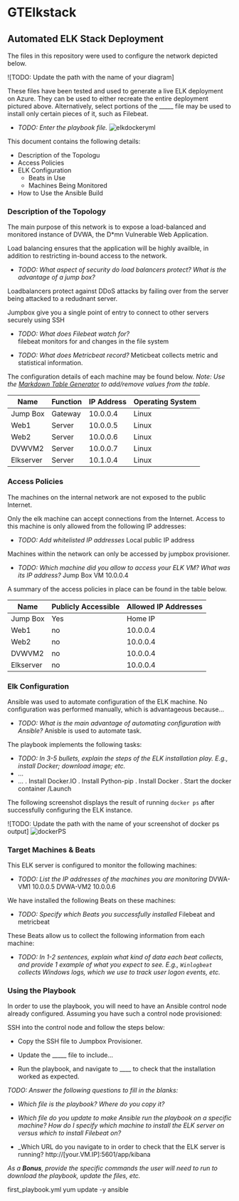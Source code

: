 # GTElkstack

## Automated ELK Stack Deployment

The files in this repository were used to configure the network depicted below.

![TODO: Update the path with the name of your diagram]


These files have been tested and used to generate a live ELK deployment on Azure. They can be used to either recreate the entire deployment pictured above. Alternatively, select portions of the _____ file may be used to install only certain pieces of it, such as Filebeat.

  - _TODO: Enter the playbook file._
 ![elkdockeryml](https://user-images.githubusercontent.com/28880848/110228554-0ceba800-7ed0-11eb-9cad-dbd1990df6a9.PNG)

This document contains the following details:
- Description of the Topologu
- Access Policies
- ELK Configuration
  - Beats in Use
  - Machines Being Monitored
- How to Use the Ansible Build


### Description of the Topology

The main purpose of this network is to expose a load-balanced and monitored instance of DVWA, the D*mn Vulnerable Web Application.

Load balancing ensures that the application will be highly availble, in addition to restricting in-bound access to the network.
- _TODO: What aspect of security do load balancers protect? What is the advantage of a jump box?_

Loadbalancers protect against DDoS attacks by failing over from the server being attacked to a redudnant server.  

Jumpbox give you a single point of entry to connect to other servers securely using SSH



- _TODO: What does Filebeat watch for?_  
filebeat monitors for and changes in the file system

- _TODO: What does Metricbeat record?_
Meticbeat collects metric and statistical information. 

The configuration details of each machine may be found below.
_Note: Use the [Markdown Table Generator](http://www.tablesgenerator.com/markdown_tables) to add/remove values from the table_.

| Name     | Function | IP Address | Operating System |
|----------|----------|------------|------------------|
|Jump Box  | Gateway  | 10.0.0.4   | Linux            |
|Web1      | Server   | 10.0.0.5   | Linux            |
|Web2      | Server   | 10.0.0.6   | Linux            |
|DVWVM2    | Server   | 10.0.0.7   | Linux            |
|Elkserver | Server   | 10.1.0.4   | Linux            |

### Access Policies

The machines on the internal network are not exposed to the public Internet. 

Only the elk machine can accept connections from the Internet. Access to this machine is only allowed from the following IP addresses:
- _TODO: Add whitelisted IP addresses_
Local public IP address

Machines within the network can only be accessed by jumpbox provisioner. 
- _TODO: Which machine did you allow to access your ELK VM? What was its IP address?_
Jump Box VM 10.0.0.4

A summary of the access policies in place can be found in the table below.

| Name     | Publicly Accessible | Allowed IP Addresses |
|----------|---------------------|----------------------|
| Jump Box | Yes                 | Home IP              |
| Web1     | no                  | 10.0.0.4             |
| Web2     | no                  | 10.0.0.4             |
| DVWVM2   | no                  | 10.0.0.4             |
| Elkserver| no                  | 10.0.0.4             |
              

### Elk Configuration

Ansible was used to automate configuration of the ELK machine. No configuration was performed manually, which is advantageous because...
- _TODO: What is the main advantage of automating configuration with Ansible?_ Anisble is used to automate task. 

The playbook implements the following tasks:
- _TODO: In 3-5 bullets, explain the steps of the ELK installation play. E.g., install Docker; download image; etc._
- ...
- ...
. Install Docker.IO
. Install Python-pip
. Install Docker
. Start the docker container /Launch

The following screenshot displays the result of running `docker ps` after successfully configuring the ELK instance.

![TODO: Update the path with the name of your screenshot of docker ps output]
![dockerPS](https://user-images.githubusercontent.com/28880848/110242565-a349b900-7f24-11eb-8352-7ac549c68f94.PNG)

### Target Machines & Beats
This ELK server is configured to monitor the following machines:
- _TODO: List the IP addresses of the machines you are monitoring_
DVWA-VM1 10.0.0.5
DVWA-VM2 10.0.0.6

We have installed the following Beats on these machines:
- _TODO: Specify which Beats you successfully installed_
Filebeat and metricbeat

These Beats allow us to collect the following information from each machine:
- _TODO: In 1-2 sentences, explain what kind of data each beat collects, and provide 1 example of what you expect to see. E.g., `Winlogbeat` collects Windows logs, which we use to track user logon events, etc._

### Using the Playbook
In order to use the playbook, you will need to have an Ansible control node already configured. Assuming you have such a control node provisioned: 

SSH into the control node and follow the steps below:
- Copy the SSH file to Jumpbox Provisioner.

- Update the _____ file to include...

- Run the playbook, and navigate to ____ to check that the installation worked as expected.

_TODO: Answer the following questions to fill in the blanks:_
- _Which file is the playbook? Where do you copy it?_

- _Which file do you update to make Ansible run the playbook on a specific machine? How do I specify which machine to install the ELK server on versus which to install Filebeat on?_

- _Which URL do you navigate to in order to check that the ELK server is running?
http://[your.VM.IP]:5601/app/kibana

_As a **Bonus**, provide the specific commands the user will need to run to download the playbook, update the files, etc._


first_playbook.yml
yum update -y ansible
